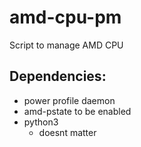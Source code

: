# amd-cpu-pm
Script to manage AMD CPU

## Dependencies: 
* power profile daemon
* amd-pstate to be enabled
* python3
    * doesnt matter   

